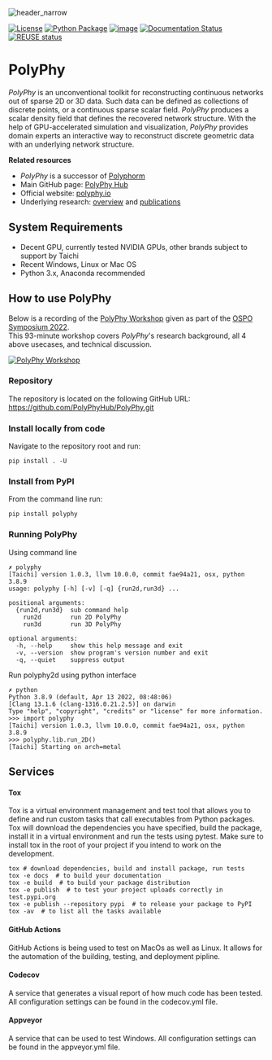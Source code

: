 ![header_narrow](https://user-images.githubusercontent.com/26778894/215681761-68adbc1c-4cfa-445d-a745-79a6c09118b2.jpg)

[![License](http://img.shields.io/badge/license-MIT-blue.svg)](https://raw.githubusercontent.com/polyphy/polyphy/main/LICENSE)
[![Python
Package](https://github.com/PolyPhyHub/PolyPhy/actions/workflows/python-package.yml/badge.svg?branch=main)](https://github.com/PolyPhyHub/PolyPhy/actions/workflows/python-package.yml)
[![image](https://ci.appveyor.com/api/projects/status/ynv14em7nm0tvjso/branch/main?svg=true)](https://ci.appveyor.com/project/PatriceJada/polyphy-uyogg/branch/main)
[![Documentation
Status](https://readthedocs.org/projects/polyphy/badge/?version=latest)](https://polyphy.readthedocs.io/en/latest/?badge=latest)
[![REUSE
status](https://api.reuse.software/badge/git.fsfe.org/reuse/api)](https://api.reuse.software/info/git.fsfe.org/reuse/api)
<!-- [![image](https://codecov.io/gh/PolyPhyHub/PolyPhy/branch/main/graph/badge.svg?token=D933raYfrG)](https://codecov.io/gh/PolyPhyHub/PolyPhy) -->

# PolyPhy

*PolyPhy* is an unconventional toolkit for reconstructing continuous networks out of sparse 2D or 3D data. Such data can be defined as collections of discrete points, or a continuous sparse scalar field. *PolyPhy* produces a scalar density field that defines the recovered network structure. With the help of GPU-accelerated simulation and visualization, *PolyPhy* provides domain experts an interactive way to reconstruct discrete geometric data with an underlying network structure.

**Related resources**
- *PolyPhy* is a successor of [Polyphorm](https://github.com/CreativeCodingLab/Polyphorm)
- Main GitHub page: [PolyPhy Hub](https://github.com/PolyPhyHub)
- Official website: [polyphy.io](https://polyphy.io)
- Underlying research: [overview](https://elek.pub/projects/Rhizome-Cosmology/) and [publications](https://elek.pub/research.html)

## System Requirements
- Decent GPU, currently tested NVIDIA GPUs, other brands subject to support by Taichi
- Recent Windows, Linux or Mac OS
- Python 3.x, Anaconda recommended

## How to use PolyPhy

Below is a recording of the [PolyPhy Workshop](https://elek.pub/workshop_cross2022.html) given as part of the [OSPO Symposium 2022](https://ospo.ucsc.edu/event/20220927/).<br/>
This 93-minute workshop covers *PolyPhy*'s research background, all 4 above usecases, and technical discussion.

[![PolyPhy Workshop](http://i3.ytimg.com/vi/3-hm7iTqz0U/hqdefault.jpg)]([http://www.youtube.com/watch?v=ceNGfSOOzDY](https://www.youtube.com/watch?v=3-hm7iTqz0U) "PolyPhy Workshop")

### Repository

The repository is located on the following GitHub URL:<br/>
<https://github.com/PolyPhyHub/PolyPhy.git>

### Install locally from code

Navigate to the repository root and run:<br/>
```
pip install . -U
```

### Install from PyPI

From the command line run:<br/>
```
pip install polyphy
```

### Running PolyPhy

Using command line<br/>
``` pycon
✗ polyphy
[Taichi] version 1.0.3, llvm 10.0.0, commit fae94a21, osx, python 3.8.9
usage: polyphy [-h] [-v] [-q] {run2d,run3d} ...

positional arguments:
  {run2d,run3d}  sub command help
    run2d        run 2D PolyPhy
    run3d        run 3D PolyPhy

optional arguments:
  -h, --help     show this help message and exit
  -v, --version  show program's version number and exit
  -q, --quiet    suppress output
```

Run polyphy2d using python interface<br/>
``` pycon
✗ python
Python 3.8.9 (default, Apr 13 2022, 08:48:06)
[Clang 13.1.6 (clang-1316.0.21.2.5)] on darwin
Type "help", "copyright", "credits" or "license" for more information.
>>> import polyphy
[Taichi] version 1.0.3, llvm 10.0.0, commit fae94a21, osx, python 3.8.9
>>> polyphy.lib.run_2D()
[Taichi] Starting on arch=metal
```

## Services

#### Tox

Tox is a virtual environment management and test tool that allows you to define and run custom tasks that call executables from Python packages. Tox will download the dependencies you have specified, build the package, install it in a virtual environment and run the tests using pytest. Make sure to install tox in the root of your project if you intend to work on the development.

``` pycon
tox # download dependencies, build and install package, run tests
tox -e docs  # to build your documentation
tox -e build  # to build your package distribution
tox -e publish  # to test your project uploads correctly in test.pypi.org
tox -e publish --repository pypi  # to release your package to PyPI
tox -av  # to list all the tasks available
```

#### GitHub Actions

GitHub Actions is being used to test on MacOs as well as Linux. It allows for the automation of the building, testing, and deployment pipline.

#### Codecov

A service that generates a visual report of how much code has been tested. All configuration settings can be found in the codecov.yml file.

#### Appveyor

A service that can be used to test Windows. All configuration settings can be found in the appveyor.yml file.
